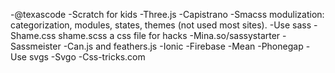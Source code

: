 -@texascode
-Scratch for kids
-Three.js
-Capistrano
-Smacss modulization: categorization, modules, states, themes (not used most sites). 
-Use sass
-Shame.css shame.scss a css file for hacks
-Mina.so/sassystarter
-Sassmeister
-Can.js and feathers.js
-Ionic
-Firebase
-Mean
-Phonegap
-Use svgs
-Svgo
-Css-tricks.com
